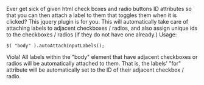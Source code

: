 Ever get sick of given html check boxes and radio buttons ID attributes so that you can then attach a label to them that toggles them when it is clicked? This jquery plugin is for you. This will automatically take care of attaching labels to adjacent checkboxes / radios, and also assign unique ids to the checkboxes / radios (if they do not have one already.) Usage:

	$( "body" ).autoAttachInputLabels();

Viola! All labels within the "body" element that have adjacent checkboxes or radios will be automatically attached to them. That is, the labels' "for" attribute will be automatically set to the ID of their adjacent checkbox / radio.